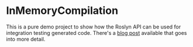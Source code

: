 # InMemoryCompilation

This is a pure demo project to show how the Roslyn API can be used for integration testing generated code.
There's a [blog post](https://blog.dangl.me/archive/integration-testing-in-memory-compiled-code-with-roslyn-visual-studio-2017-edition/) available that goes into more detail.